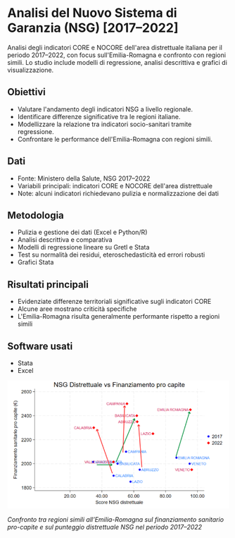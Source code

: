 # Analisi del Nuovo Sistema di Garanzia (NSG) [2017–2022]
Analisi degli indicatori CORE e NOCORE dell'area distrettuale italiana per il periodo 2017–2022, con focus sull'Emilia-Romagna e confronto con regioni simili. Lo studio include modelli di regressione, analisi descrittiva e grafici di visualizzazione.

## Obiettivi
- Valutare l'andamento degli indicatori NSG a livello regionale.
- Identificare differenze significative tra le regioni italiane.
- Modellizzare la relazione tra indicatori socio-sanitari tramite regressione.
- Confrontare le performance dell'Emilia-Romagna con regioni simili.

## Dati
- Fonte: Ministero della Salute, NSG 2017–2022
- Variabili principali: indicatori CORE e NOCORE dell'area distrettuale
- Note: alcuni indicatori richiedevano pulizia e normalizzazione dei dati

## Metodologia
- Pulizia e gestione dei dati (Excel e Python/R)
- Analisi descrittiva e comparativa
- Modelli di regressione lineare su Gretl e Stata
- Test su normalità dei residui, eteroschedasticità ed errori robusti
- Grafici Stata

## Risultati principali
- Evidenziate differenze territoriali significative sugli indicatori CORE
- Alcune aree mostrano criticità specifiche
- L'Emilia-Romagna risulta generalmente performante rispetto a regioni simili

## Software usati
- Stata
- Excel
  
![Dashboard NSG](./NSGDistrettuale_Finanziamento.png)

*Confronto tra regioni simili all’Emilia-Romagna sul finanziamento sanitario pro-capite e sul punteggio distrettuale NSG nel periodo 2017–2022*
